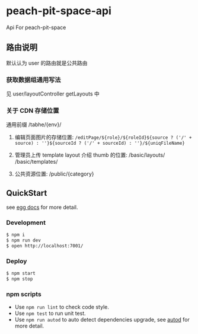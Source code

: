 # peach-pit-space-api

Api For peach-pit-space

## 路由说明
默认认为 user 的路由就是公共路由

### 获取数据组通用写法
见 user/layoutController getLayouts 中

### 关于 CDN 存储位置

通用前缀 /tabhe/{env}/

1. 编辑页面图片的存储位置: 
    `/editPage/${role}/${roleId}${source ? ('/' + source) : ''}${sourceId ? ('/' + sourceId) : ''}/${uniqFileName}`

2.  管理员上传 template layout 介绍 thumb 的位置: 
    /basic/layouts/
    /basic/templates/

3. 公共资源位置: 
    /public/{category}    

## QuickStart

<!-- add docs here for user -->

see [egg docs][egg] for more detail.

### Development

```bash
$ npm i
$ npm run dev
$ open http://localhost:7001/
```

### Deploy

```bash
$ npm start
$ npm stop
```

### npm scripts

- Use `npm run lint` to check code style.
- Use `npm test` to run unit test.
- Use `npm run autod` to auto detect dependencies upgrade, see [autod](https://www.npmjs.com/package/autod) for more detail.


[egg]: https://eggjs.org